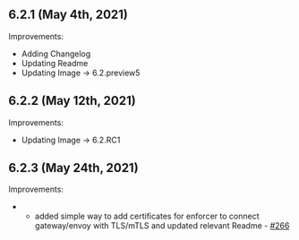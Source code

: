 ## 6.2.1 (May 4th, 2021)

Improvements:
* Adding Changelog
* Updating Readme
* Updating Image ->  6.2.preview5

## 6.2.2 (May 12th, 2021)

Improvements:
* Updating Image -> 6.2.RC1

## 6.2.3 (May 24th, 2021)

Improvements:
* * added simple way to add certificates for enforcer to connect gateway/envoy with TLS/mTLS and updated relevant Readme - [#266](https://github.com/aquasecurity/aqua-helm/pull/266)